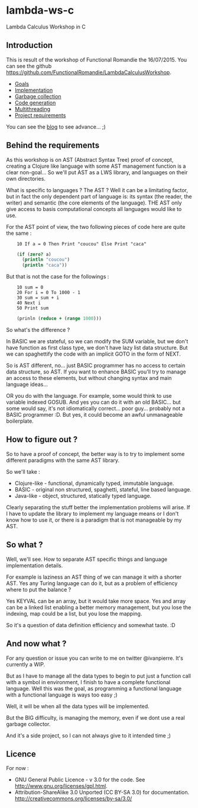 lambda-ws-c
===========

Lambda Calculus Workshop in C

Introduction
------------

This is result of the workshop of Functional Romandie the 16/07/2015. You can see the github https://github.com/FunctionalRomandie/LambdaCalculusWorkshop.

-	[Goals](GOALS.MD)
-	[Implementation](IMPLEMENTATION.MD)
-	[Garbage collection](GARBAGE.MD)
-	[Code generation](CODEGENERATION.MD)
-	[Multithreading](MULTITHREADING.MD)
-	[Project requirements](REQUIREMENTS)

You can see the [blog](BLOG.MD) to see advance... ;)

Behind the requirements
-----------------------

As this workshop is on AST (Abstract Syntax Tree) proof of concept, creating a Clojure like language with some AST management function is a clear non-goal... So we'll put AST as a LWS library, and languages on their own directories.

What is specific to languages ? The AST ? Well it can be a limitating factor, but in fact the only dependent part of language is: its syntax (the reader, the writer) and semantic (the core elements of the language). THE AST only give access to basis computational concepts all languages would like to use.

For the AST point of view, the two following pieces of code here are quite the same :

```bas
    10 If a = 0 Then Print "coucou" Else Print "caca"
```

```clj
    (if (zero? a)
      (println "coucou")
      (println "caca"))
```

But that is not the case for the followings :

```bas
    10 sum = 0
    20 For i = 0 To 1000 - 1
    30 sum = sum + i
    40 Next i
    50 Print sum
```

```clj
    (prinln (reduce + (range 1000)))
```

So what's the difference ?

In BASIC we are stateful, so we can modify the SUM variable, but we don't have function as first class type, we don't have lazy list data structure. But we can spaghettify the code with an implicit GOTO in the form of NEXT.

So is AST different, no... just BASIC programmer has no access to certain data structure, so AST. If you want to enhance BASIC you'll try to manage an access to these elements, but without changing syntax and main language ideas...

OR you do with the language. For example, some would think to use variable indexed GOSUB. And yes you can do it with an old BASIC... but some would say, it's not idiomatically correct... poor guy... probably not a BASIC programmer :D. But yes, it could become an awful unmanageable boilerplate.

How to figure out ?
-------------------

So to have a proof of concept, the better way is to try to implement some different paradigms with the same AST library.

So we'll take :

-	Clojure-like - functional, dynamically typed, immutable language.
-	BASIC - original non structured, spaghetti, stateful, line based language.
-	Java-like - object, structured, statically typed language.

Clearly separating the stuff better the implementation problems will arise. If I have to update the library to implement my language means or I don't know how to use it, or there is a paradigm that is not manageable by my AST.

So what ?
---------

Well, we'll see. How to separate AST specific things and language implementation details.

For example is laziness an AST thing of we can manage it with a shorter AST. Yes any Turing language can do it, but as a problem of efficiency where to put the balance ?

Yes KEYVAL can be an array, but it would take more space. Yes and array can be a linked list enabling a better memory management, but you lose the indexing, map could be a list, but you lose the mapping.

So it's a question of data definition efficiency and somewhat taste. :D

And now what ?
--------------

For any question or issue you can write to me on twitter @ivanpierre. It's currently a WIP.

But as I have to manage all the data types to begin to put just a function call with a symbol in environment, I finish to have a complete functional language. Well this was the goal, as programming a functional language with a functional language is ways too easy ;)

Well, it will be when all the data types will be implemented.

But the BIG difficulty, is managing the memory, even if we dont use a real garbage collector.

And it's a side project, so I can not always give to it intended time ;)

Licence
-------

For now :

-	GNU General Public Licence - v 3.0 for the code. See http://www.gnu.org/licenses/gpl.html.
-	Attribution-ShareAlike 3.0 Unported (CC BY-SA 3.0) for documentation. http://creativecommons.org/licenses/by-sa/3.0/
